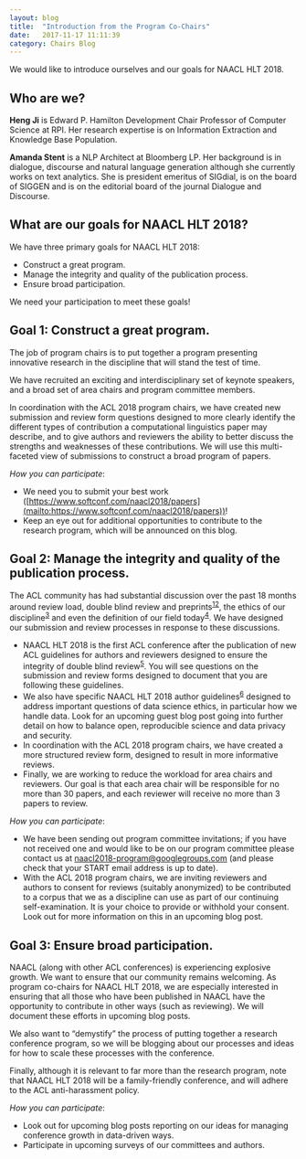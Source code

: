 ```yaml
---
layout: blog
title:  "Introduction from the Program Co-Chairs"
date:   2017-11-17 11:11:39
category: Chairs Blog
---
```

We would like to introduce ourselves and our goals for NAACL HLT 2018.

Who are we?
-----------

**Heng Ji** is Edward P. Hamilton Development Chair Professor of Computer Science at RPI. Her research expertise is on Information Extraction and Knowledge Base Population.

**Amanda Stent** is a NLP Architect at Bloomberg LP. Her background is in dialogue, discourse and natural language generation although she currently works on text analytics. She is president emeritus of SIGdial, is on the board of SIGGEN and is on the editorial board of the journal Dialogue and Discourse.

What are our goals for NAACL HLT 2018?
--------------------------------------

We have three primary goals for NAACL HLT 2018:
* Construct a great program.
* Manage the integrity and quality of the publication process.
* Ensure broad participation.

We need your participation to meet these goals!

Goal 1: Construct a great program.
----------------------------------

The job of program chairs is to put together a program presenting innovative research in the discipline that will stand the test of time.

We have recruited an exciting and interdisciplinary set of keynote speakers, and a broad set of area chairs and program committee members.

In coordination with the ACL 2018 program chairs, we have created new submission and review form questions designed to more clearly identify the different types of contribution a computational linguistics paper may describe, and to give authors and reviewers the ability to better discuss the strengths and weaknesses of these contributions. We will use this multi-faceted view of submissions to construct a broad program of papers.

*How you can participate*:
* We need you to submit your best work ([https://www.softconf.com/naacl2018/papers](mailto:https://www.softconf.com/naacl2018/papers))!
* Keep an eye out for additional opportunities to contribute to the research program, which
will be announced on this blog.

Goal 2: Manage the integrity and quality of the publication process.
--------------------------------------------------------------------

The ACL community has had substantial discussion over the past 18 months around review load, double blind review and preprints<sup>[1][1][2][2]</sup>, the ethics of our discipline<sup>[3][3]</sup> and even the definition of our field today<sup>[4][4]</sup>. We have designed our submission and review processes in response to these discussions.

* NAACL HLT 2018 is the first ACL conference after the publication of new ACL guidelines for authors and reviewers designed to ensure the integrity of double blind review<sup>[5][5]</sup>. You will see questions on the submission and review forms designed to document that you are following these guidelines.
* We also have specific NAACL HLT 2018 author guidelines<sup>[6][6]</sup> designed to address important questions of data science ethics, in particular how we handle data. Look for an upcoming guest blog post going into further detail on how to balance open, reproducible science and data privacy and security.
* In coordination with the ACL 2018 program chairs, we have created a more structured review form, designed to result in more informative reviews.
* Finally, we are working to reduce the workload for area chairs and reviewers. Our goal is that each area chair will be responsible for no more than 30 papers, and each reviewer will receive no more than 3 papers to review.

*How you can participate*:
* We have been sending out program committee invitations; if you have not received one and would like to be on our program committee please contact us at [naacl2018-program@googlegroups.com](mailto:naacl2018-program@googlegroups.com) (and please check that your START email address is up to date).
* With the ACL 2018 program chairs, we are inviting reviewers and authors to consent for reviews (suitably anonymized) to be contributed to a corpus that we as a discipline can use as part of our continuing self-examination. It is your choice to provide or withhold your consent. Look out for more information on this in an upcoming blog post.

Goal 3: Ensure broad participation.
-----------------------------------

NAACL (along with other ACL conferences) is experiencing explosive growth.  We want to ensure that our community remains welcoming. As program co-chairs for NAACL HLT 2018, we are especially interested in ensuring that all those who have been published in NAACL have the opportunity to contribute in other ways (such as reviewing). We will document these efforts in upcoming blog posts.

We also want to “demystify” the process of putting together a research conference program, so we will be blogging about our processes and ideas for how to scale these processes with the conference.

Finally, although it is relevant to far more than the research program, note that NAACL HLT 2018 will be a family-friendly conference, and will adhere to the ACL anti-harassment policy.

*How you can participate*:
* Look out for upcoming blog posts reporting on our ideas for managing conference growth in data-driven ways.
* Participate in upcoming surveys of our committees and authors.


[1]: http://stp.lingfil.uu.se/~nivre/docs/SurveyReportFinal.pdf

[2]:http://stp.lingfil.uu.se/~nivre/docs/PresidentialAddressACL2017.pdf

[3]: http://ethicsinnlp.org/

[4]: https://medium.com/@emilymenonbender/linguistics-nlp-and-interdisciplinarity-or-look-at-your-data-e49e03d37c9c

[5]: https://www.aclweb.org/portal/content/new-policies-submission-review-and-citation

[6]: http://naacl2018.org/call_for_paper.html